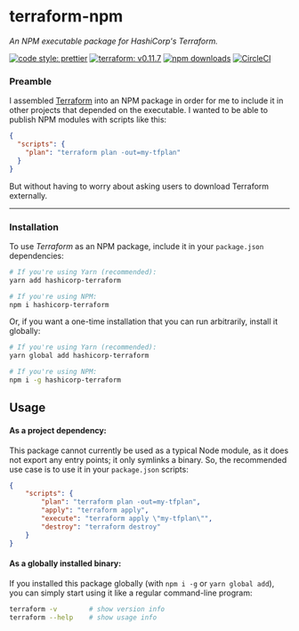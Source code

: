 # terraform-npm
*An NPM executable package for HashiCorp's Terraform.*

[![code style: prettier](https://img.shields.io/badge/code_style-prettier-ff69b4.svg)](https://github.com/prettier/prettier) [![terraform: v0.11.7](https://img.shields.io/badge/terraform-v0.11.7.0-6253f4.svg)](https://www.terraform.io) [![npm downloads](https://img.shields.io/npm/dt/terraform-npm.svg?maxAge=3600)](https://www.npmjs.com/package/terraform-npm) [![CircleCI](https://img.shields.io/circleci/project/github/steven-xie/terraform-npm.svg)](https://circleci.com/gh/steven-xie/terraform-npm)

### Preamble
I assembled [Terraform](https://terraform.io) into an NPM package in order for me to include it in other projects that depended on the executable. I wanted to be able to publish NPM modules with scripts like this:
```json
{
  "scripts": {
    "plan": "terraform plan -out=my-tfplan"
  }
}
```
But without having to worry about asking users to download Terraform externally.

---

### Installation
To use *Terraform* as an NPM package, include it in your `package.json` dependencies:
```bash
# If you're using Yarn (recommended):
yarn add hashicorp-terraform

# If you're using NPM:
npm i hashicorp-terraform
```

Or, if you want a one-time installation that you can run arbitrarily, install it globally:
```bash
# If you're using Yarn (recommended):
yarn global add hashicorp-terraform

# If you're using NPM:
npm i -g hashicorp-terraform
```


## Usage
#### As a project dependency:
This package cannot currently be used as a typical Node module, as it does not export any entry points; it only symlinks a binary. So, the recommended use case is to use it in your `package.json` scripts:
```json
{
    "scripts": {
        "plan": "terraform plan -out=my-tfplan",
        "apply": "terraform apply",
        "execute": "terraform apply \"my-tfplan\"",
        "destroy": "terraform destroy"
    }
}
```

#### As a globally installed binary:
If you installed this package globally (with `npm i -g` or `yarn global add`), you can simply start using it like a regular command-line program:
```bash
terraform -v        # show version info
terraform --help    # show usage info
```
